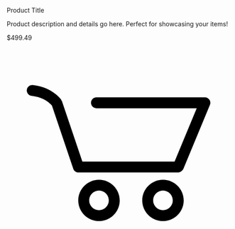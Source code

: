 <!DOCTYPE html>
<html lang="en">
<head>
    <meta charset="UTF-8">
    <meta name="viewport" content="width=device-width, initial-scale=1.0">
    <title>Pink Themed Card</title>
    <link rel="stylesheet" href="styles.css">
</head>
<body>
    <div class="card">
        <div class="card-img"></div>
        <div class="card-info">
            <p class="text-title">Product Title</p>
            <p class="text-body">Product description and details go here. Perfect for showcasing your items!</p>
        </div>
        <div class="card-footer">
            <span class="text-title">$499.49</span>
            <div class="card-button">
                <svg class="svg-icon" viewBox="0 0 20 20">
                    <path d="M17.72,5.011H8.026c-0.271,0-0.49,0.219-0.49,0.489c0,0.271,0.219,0.489,0.49,0.489h8.962l-1.979,4.773H6.763L4.935,5.343C4.926,5.316,4.897,5.309,4.884,5.286c-0.011-0.024,0-0.051-0.017-0.074C4.833,5.166,4.025,4.081,2.33,3.908C2.068,3.883,1.822,4.075,1.795,4.344C1.767,4.612,1.962,4.853,2.231,4.88c1.143,0.118,1.703,0.738,1.808,0.866l1.91,5.661c0.066,0.199,0.252,0.333,0.463,0.333h8.924c0.116,0,0.22-0.053,0.308-0.128c0.027-0.023,0.042-0.048,0.063-0.076c0.026-0.034,0.063-0.058,0.08-0.099l2.384-5.75c0.062-0.151,0.046-0.323-0.045-0.458C18.036,5.092,17.883,5.011,17.72,5.011z"></path>
                    <path d="M8.251,12.386c-1.023,0-1.856,0.834-1.856,1.856s0.833,1.853,1.856,1.853c1.021,0,1.853-0.83,1.853-1.853S9.273,12.386,8.251,12.386z M8.251,15.116c-0.484,0-0.877-0.393-0.877-0.874c0-0.484,0.394-0.878,0.877-0.878c0.482,0,0.875,0.394,0.875,0.878C9.126,14.724,8.733,15.116,8.251,15.116z"></path>
                    <path d="M13.972,12.386c-1.022,0-1.855,0.834-1.855,1.856s0.833,1.853,1.855,1.853s1.854-0.83,1.854-1.853S14.994,12.386,13.972,12.386z M13.972,15.116c-0.484,0-0.878-0.393-0.878-0.874c0-0.484,0.394-0.878,0.878-0.878c0.482,0,0.875,0.394,0.875,0.878C14.847,14.724,14.454,15.116,13.972,15.116z"></path>
                </svg>
            </div>
        </div>
    </div>
</body>
</html>
